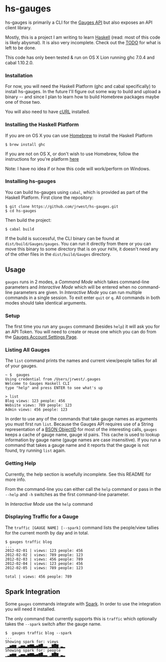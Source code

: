# hs-gauges

hs-gauges is primarily a CLI for the [Gauges API](http://get.gaug.es/) but also exposes an API client library. 

Mostly, this is a project I am writing to learn [Haskell](http://www.haskell.org/haskellwiki/Haskell) (read: most of this code is likely abysmal). It is also very incomplete. Check out the [TODO](https://github.com/jrwest/hs-gauges/blob/master/TODO.md) for what is left to be done. 

This code has only been tested & run on OS X Lion running ghc 7.0.4 and cabal 1.10.2.0.

### Installation

For now, you will need the Haskell Platform (ghc and cabal specifically) to install hs-gauges. In the future I'll figure out some way to build and upload a binary -- and since I plan to learn how to build Homebrew packages maybe one of those two. 

You will also need to have [cURL](http://curl.haxx.se/) installed.

### Installing the Haskell Platform

If you are on OS X you can use [Homebrew](http://mxcl.github.com/homebrew/) to install the Haskell Platform

	$ brew install ghc

If you are not on OS X, or don't wish to use Homebrew, follow the instructions for you're platform [here](http://hackage.haskell.org/platform/)

Note: I have no idea if or how this code will work/perform on Windows.

### Installing hs-gauges

You can build hs-gauges using `cabal`, which is provided as part of the Haskell Platform. First clone the repository:

	$ git clone https://github.com/jrwest/hs-gauges.git
	$ cd hs-gauges

Then build the project:

	$ cabal build

If the build is successful, the CLI binary can be found at `dist/build/Gauges/gauges`. You can run it directly from there or you can move this binary to some directory that is on your `PATH`, it doesn't need any of the other files in the `dist/build/Gauges` directory.

## Usage 

`gauges` runs in 2 modes, a *Command Mode* which takes command-line parameters and *Interactive Mode* which will be entered when no command-line parameters are given. In *Interactive Mode* you can run multiple commands in a single session. To exit enter `quit` or `q`. All commands in both modes should take identical arguments. 

### Setup

The first time you run any `gauges` command (besides `help`) it will ask you for an API Token. You will need to create or reuse one which you can do from the [Gauges Account Settings Page](https://secure.gaug.es/dashboard#/account/clients).

### Listing All Gauges

The `list` command prints the names and current view/people tallies for all of your gauges.

	~ $  gauges                                                                                                                                                                                       	Using credential from /Users/jrwest/.gauges
	Welcome to Gauges Haskell CLI
	type "help" and press ENTER to see what's up

	> list
	Blog views: 123 people: 456
	Website views: 789 people: 123
	Admin views: 456 people: 123

In order to use any of the commands that take gauge names as arguments you must first run `list`. Because the Gauges API requires use of a String representation of a [BSON ObjectID](http://www.mongodb.org/display/DOCS/Object+IDs) for most of the interesting calls, `gauges` keeps a cache of gauge name, gauge id pairs. This cache is used to lookup information by gauge name (gauge names are case insensitive). If you run a command that takes a gauge name and it reports that the gauge is not found, try running `list` again. 

### Getting Help

Currently, the help section is woefully incomplete. See this README for more info. 

From the command-line you can either call the `help` command or pass in the `--help` and `-h` switches as the first command-line parameter. 

In *Interactive Mode* use the `help` command

### Displaying Traffic for a Gauge

The `traffic [GAUGE NAME] [--spark]` command lists the people/view tallies for the current month by day and in total. 

	$ gauges traffic blog
	...
	2012-02-01 | views: 123 people: 456
	2012-02-02 | views: 789 people: 123
	2012-02-03 | views: 456 people: 789
	2012-02-04 | views: 123 people: 456
	2012-02-05 | views: 789 people: 123

	total | views: 456 people: 789

## Spark Integration

Some `gauges` commands integrate with [Spark](https://github.com/holman/spark). In order to use the integration you will need it installed. 

The only command that currently supports this is `traffic` which optionally takes the `--spark` switch after the gauge name. 

	$  gauges traffic blog --spark       
	...
	Showing spark for: views
	▁▂▅▆▆▁▃▅▅▃▆▇▇▄▅▇█▃▃▁▂▇█▇▁▃▂
	Showing spark for: people
	▁▂▅▆▆▁▃▅▅▃▆▇▇▄▅▇█▃▃▁▂▇█▇▁▃▂

